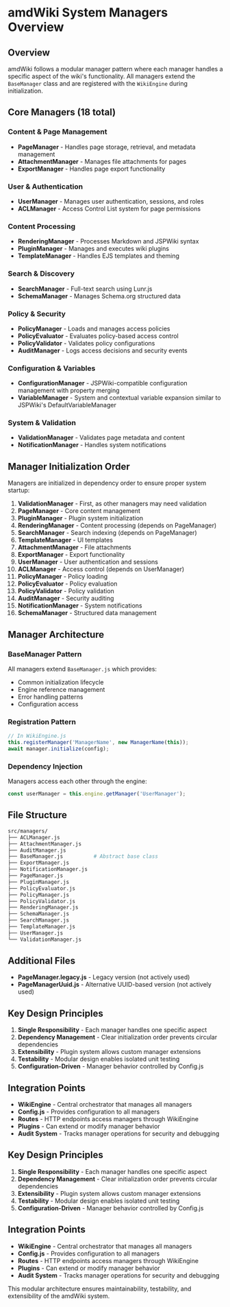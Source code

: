 # amdWiki System Managers Overview

## Overview

amdWiki follows a modular manager pattern where each manager handles a specific aspect of the wiki's functionality. All managers extend the `BaseManager` class and are registered with the `WikiEngine` during initialization.

## Core Managers (18 total)

### Content & Page Management
- **PageManager** - Handles page storage, retrieval, and metadata management
- **AttachmentManager** - Manages file attachments for pages
- **ExportManager** - Handles page export functionality

### User & Authentication
- **UserManager** - Manages user authentication, sessions, and roles
- **ACLManager** - Access Control List system for page permissions

### Content Processing
- **RenderingManager** - Processes Markdown and JSPWiki syntax
- **PluginManager** - Manages and executes wiki plugins
- **TemplateManager** - Handles EJS templates and theming

### Search & Discovery
- **SearchManager** - Full-text search using Lunr.js
- **SchemaManager** - Manages Schema.org structured data

### Policy & Security
- **PolicyManager** - Loads and manages access policies
- **PolicyEvaluator** - Evaluates policy-based access control
- **PolicyValidator** - Validates policy configurations
- **AuditManager** - Logs access decisions and security events

### Configuration & Variables
- **ConfigurationManager** - JSPWiki-compatible configuration management with property merging
- **VariableManager** - System and contextual variable expansion similar to JSPWiki's DefaultVariableManager

### System & Validation
- **ValidationManager** - Validates page metadata and content
- **NotificationManager** - Handles system notifications

## Manager Initialization Order

Managers are initialized in dependency order to ensure proper system startup:

1. **ValidationManager** - First, as other managers may need validation
2. **PageManager** - Core content management
3. **PluginManager** - Plugin system initialization
4. **RenderingManager** - Content processing (depends on PageManager)
5. **SearchManager** - Search indexing (depends on PageManager)
6. **TemplateManager** - UI templates
7. **AttachmentManager** - File attachments
8. **ExportManager** - Export functionality
9. **UserManager** - User authentication and sessions
10. **ACLManager** - Access control (depends on UserManager)
11. **PolicyManager** - Policy loading
12. **PolicyEvaluator** - Policy evaluation
13. **PolicyValidator** - Policy validation
14. **AuditManager** - Security auditing
15. **NotificationManager** - System notifications
16. **SchemaManager** - Structured data management

## Manager Architecture

### BaseManager Pattern
All managers extend `BaseManager.js` which provides:
- Common initialization lifecycle
- Engine reference management
- Error handling patterns
- Configuration access

### Registration Pattern
```javascript
// In WikiEngine.js
this.registerManager('ManagerName', new ManagerName(this));
await manager.initialize(config);
```

### Dependency Injection
Managers access each other through the engine:
```javascript
const userManager = this.engine.getManager('UserManager');
```

## File Structure

```bash
src/managers/
├── ACLManager.js
├── AttachmentManager.js
├── AuditManager.js
├── BaseManager.js          # Abstract base class
├── ExportManager.js
├── NotificationManager.js
├── PageManager.js
├── PluginManager.js
├── PolicyEvaluator.js
├── PolicyManager.js
├── PolicyValidator.js
├── RenderingManager.js
├── SchemaManager.js
├── SearchManager.js
├── TemplateManager.js
├── UserManager.js
└── ValidationManager.js
```

## Additional Files

- **PageManager.legacy.js** - Legacy version (not actively used)
- **PageManagerUuid.js** - Alternative UUID-based version (not actively used)

## Key Design Principles

1. **Single Responsibility** - Each manager handles one specific aspect
2. **Dependency Management** - Clear initialization order prevents circular dependencies
3. **Extensibility** - Plugin system allows custom manager extensions
4. **Testability** - Modular design enables isolated unit testing
5. **Configuration-Driven** - Manager behavior controlled by Config.js

## Integration Points

- **WikiEngine** - Central orchestrator that manages all managers
- **Config.js** - Provides configuration to all managers
- **Routes** - HTTP endpoints access managers through WikiEngine
- **Plugins** - Can extend or modify manager behavior
- **Audit System** - Tracks manager operations for security and debugging

## Key Design Principles

1. **Single Responsibility** - Each manager handles one specific aspect
2. **Dependency Management** - Clear initialization order prevents circular dependencies
3. **Extensibility** - Plugin system allows custom manager extensions
4. **Testability** - Modular design enables isolated unit testing
5. **Configuration-Driven** - Manager behavior controlled by Config.js

## Integration Points

- **WikiEngine** - Central orchestrator that manages all managers
- **Config.js** - Provides configuration to all managers
- **Routes** - HTTP endpoints access managers through WikiEngine
- **Plugins** - Can extend or modify manager behavior
- **Audit System** - Tracks manager operations for security and debugging

This modular architecture ensures maintainability, testability, and extensibility of the amdWiki system.
